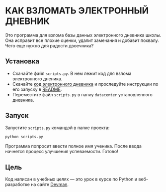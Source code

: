 # КАК ВЗЛОМАТЬ ЭЛЕКТРОННЫЙ ДНЕВНИК

Это программа для взлома базы данных электронного дневника школы. Она исправит все плохие оценки, удалит замечания и добавит похвалу. Чего еще нужно для радости двоечника?

## Установка

- Скачайте файл `scripts.py`. В нем лежит код для взлома электронного дненика.
- Скачайте [код электронного дневника](https://github.com/devmanorg/e-diary/tree/master) и проследуйте инструкции по его запуску в [README](https://github.com/devmanorg/e-diary/tree/master#запуск).
- Переместите файл `scripts.py` в папку `datacenter` установленного дневника.

## Запуск

Запустите `scripts.py` командой в папке проекта:

```python
python scripts.py
```

Программа попросит ввести полное имя ученика. После ввода начнется процесс улучшения успеваемости. Готово!

## Цель

Код написан в учебных целях — это урок в курсе по Python и веб-разработке на сайте [Devman](https://dvmn.org).
